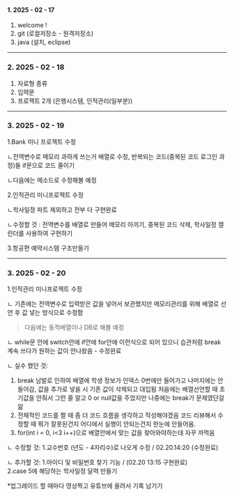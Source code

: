 #### 1. 2025 - 02 - 17
1. welcome !
2. git (로컬저장소 - 원격저장소)
3. java (설치, eclipse)

---
### 2. 2025 - 02 - 18
1. 자료형 종류
2. 입력문
3. 프로젝트 2개 (은행시스템, 인적관리(일부분))

---
### 3. 2025 - 02 - 19
1.Bank 미니 프로젝트 수정

ㄴ전역변수로 메모리 과하게 쓰는거 배열로 수정, 반복되는 코드(중복된 코드 로그인 과정)들 if문으로 코드 줄이기

ㄴ다음에는 메소드로 수정해볼 예정


2.인적관리 미니프로젝트 수정

ㄴ학사일정 파트 제외하고 전부 다 구현완료

ㄴ수정할 것 : 전역변수를 배열로 만들어 메모리 아끼기, 중복된 코드 삭제, 학사일정 캘린더를 사용하여 구현하기


3.항공편 예약시스템 구조만들기

---
### 3. 2025 - 02 - 20
1.인적관리 미니프로젝트 수정

ㄴ 기존에는 전역변수로 입력받은 값을 넣어서 보관했지만 메모리관리를 위해 배열로 선언 후 값 넣는 방식으로 수정함
> 다음에는 동적배열이나 DB로 해볼 예정

ㄴ while문 안에 switch안에 if안에 for안에 이런식으로 되어 있으니 습관처럼 break 계속 쓰다가 원하는 값이 안나왔음 - 수정완료

ㄴ 실수 했던 것: 
1. break 남발로 인하여 배열에 학생 정보가 인덱스 0번에만 들어가고 나머지에는 안들어감, 값을 추가로 넣을 시 기존 값이 삭제되고 대입됨 처음에는 배열선언할 때 초기값을 안줘서 그런 줄 알고 0 or null값을 주었지만 나중에는 break가 문제였단걸 앎
2. 전체적인 코드를 짤 때 좀 더 코드 흐름을 생각하고 작성해야겠음 코드 리뷰해서 수정할 때 뭐가 잘못된건지 어디에서 실행이 안되는건지 한눈에 안들어옴.
3. for(int i = 0, i<3 i++)으로 배열안에서 맞는 값을 찾아와야하는데 자꾸 까먹음

ㄴ 수정할 것: 
1.교수번호 (년도 - 4자리수)로 나오게 수정 / 02.20.14:20 (수정완료)

ㄴ 추가할 것: 
1.아이디 및 비밀번호 찾기 기능 / (02.20 13:15 구현완료)  
2.case 5에 해당하는 학사일정 달력 만들기

*업그레이드 할 때마다 영상찍고 유튜브에 올려서 기록 남기기

